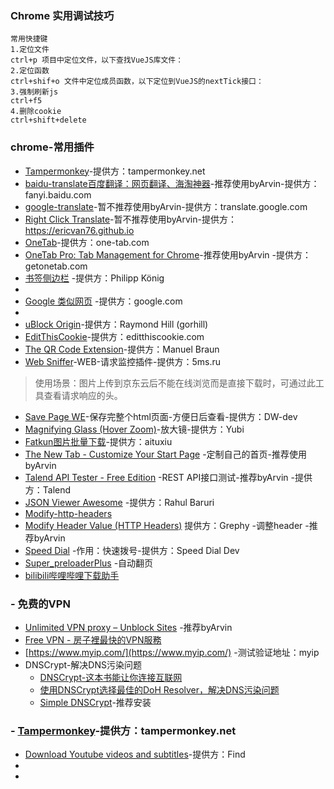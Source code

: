 
### Chrome 实用调试技巧

```
常用快捷键
1.定位文件
ctrl+p 项目中定位文件，以下查找VueJS库文件：
2.定位函数
ctrl+shif+o 文件中定位成员函数，以下定位到VueJS的nextTick接口：
3.强制刷新js
ctrl+f5
4.删除cookie
ctrl+shift+delete
```

### chrome-常用插件
- [Tampermonkey](https://chrome.google.com/webstore/detail/tampermonkey/dhdgffkkebhmkfjojejmpbldmpobfkfo)-提供方：tampermonkey.net
- [baidu-translate百度翻译：网页翻译、海淘神器](https://chrome.google.com/webstore/detail/%E7%99%BE%E5%BA%A6%E7%BF%BB%E8%AF%91%EF%BC%9A%E7%BD%91%E9%A1%B5%E7%BF%BB%E8%AF%91%E3%80%81%E6%B5%B7%E6%B7%98%E7%A5%9E%E5%99%A8/edhchknefojhifoiebpcbkhcjlkkklci)-推荐使用byArvin-提供方：fanyi.baidu.com
- [google-translate](https://chrome.google.com/webstore/detail/google-translate/aapbdbdomjkkjkaonfhkkikfgjllcleb)-暂不推荐使用byArvin-提供方：translate.google.com
- [Right Click Translate](https://chrome.google.com/webstore/detail/right-click-translate/piojkjkndneggfaibepkmabjnkjlhlmk)-暂不推荐使用byArvin-提供方：https://ericvan76.github.io
- [OneTab](https://chrome.google.com/webstore/detail/onetab/chphlpgkkbolifaimnlloiipkdnihall)-提供方：one-tab.com
- [OneTab Pro: Tab Management for Chrome](https://chrome.google.com/webstore/detail/onetab-pro-tab-management/ocpclficanihhomiibpglblkmniocoll)-推荐使用byArvin -提供方：getonetab.com
- [书签侧边栏](https://chrome.google.com/webstore/detail/bookmark-sidebar/jdbnofccmhefkmjbkkdkfiicjkgofkdh) -提供方：Philipp König
- 
- [Google 类似网页](https://chrome.google.com/webstore/detail/google-similar-pages/pjnfggphgdjblhfjaphkjhfpiiekbbej) -提供方：google.com
- []()
- [uBlock Origin](https://chrome.google.com/webstore/detail/ublock-origin/cjpalhdlnbpafiamejdnhcphjbkeiagm)-提供方：Raymond Hill (gorhill)
- [EditThisCookie](https://chrome.google.com/webstore/detail/editthiscookie/fngmhnnpilhplaeedifhccceomclgfbg)-提供方：editthiscookie.com
- [The QR Code Extension](https://chrome.google.com/webstore/detail/the-qr-code-extension/oijdcdmnjjgnnhgljmhkjlablaejfeeb)-提供方：Manuel Braun
- [Web Sniffer](https://chrome.google.com/webstore/detail/web-sniffer/ndfgffclcpdbgghfgkmooklaendohaef)-WEB-请求监控插件-提供方：5ms.ru
> 使用场景：图片上传到京东云后不能在线浏览而是直接下载时，可通过此工具查看请求响应的头。
- [Save Page WE](https://chrome.google.com/webstore/detail/save-page-we/dhhpefjklgkmgeafimnjhojgjamoafof)-保存完整个html页面-方便日后查看-提供方：DW-dev
- [Magnifying Glass (Hover Zoom)](https://chrome.google.com/webstore/detail/magnifying-glass-hover-zo/gfcbebjdigncefnokoncehghgfndjcgn)-放大镜-提供方：Yubi
- [Fatkun图片批量下载](https://chrome.google.com/webstore/detail/fatkun-batch-download-ima/nnjjahlikiabnchcpehcpkdeckfgnohf)-提供方：aituxiu
- [The New Tab - Customize Your Start Page](https://chrome.google.com/webstore/detail/the-new-tab-customize-you/ddjdamcnphfdljlojajeoiogkanilahc) -定制自己的首页-推荐使用byArvin
- [Talend API Tester - Free Edition](https://chrome.google.com/webstore/detail/talend-api-tester-free-ed/aejoelaoggembcahagimdiliamlcdmfm?utm_source=chrome-ntp-icon) -REST API接口测试-推荐byArvin -提供方：Talend
- [JSON Viewer Awesome](https://chrome.google.com/webstore/detail/json-viewer-awesome/iemadiahhbebdklepanmkjenfdebfpfe?utm_source=chrome-ntp-icon) -提供方：Rahul Baruri
- [Modify-http-headers](https://ext.chrome.360.cn/webstore/search/Modify-http-headers)
- [Modify Header Value (HTTP Headers)](https://chrome.google.com/webstore/detail/modify-header-value-http/cbdibdfhahmknbkkojljfncpnhmacdek?utm_source=chrome-ntp-icon) 提供方：Grephy -调整header -推荐byArvin
- [Speed Dial](https://chrome.google.com/webstore/detail/ejbjamhkdedinncaeiackcdehpccoejm)  -作用：快速拨号-提供方：Speed Dial Dev
- [Super_preloaderPlus]() -自动翻页
- [bilibili哔哩哔哩下载助手](https://chrome.google.com/webstore/detail/bilibili%E5%93%94%E5%93%A9%E5%93%94%E5%93%A9%E4%B8%8B%E8%BD%BD%E5%8A%A9%E6%89%8B/bfcbfobhcjbkilcbehlnlchiinokiijp)

### - 免费的VPN
- [Unlimited VPN proxy – Unblock Sites](https://chrome.google.com/webstore/detail/unlimited-vpn-proxy-%E2%80%93-unb/nkmghlbiclohebhhoapdhcflibiibeak) -推荐byArvin
- [Free VPN - 房子裡最快的VPN服務](https://chrome.google.com/webstore/detail/free-vpn-the-fastest-vpn/nkomfibbgccdjcahcpleidblgknecfhh)
- [https://www.myip.com/](https://www.myip.com/) -测试验证地址：myip
-  DNSCrypt-解决DNS污染问题
   - [DNSCrypt-这本书能让你连接互联网 ](https://hoodiearon.github.io/fq-book/#/dns&hosts/dnscrypt)
   - [使用DNSCrypt选择最佳的DoH Resolver，解决DNS污染问题](https://www.uedbox.com/post/56205/)
   - [Simple DNSCrypt](https://simplednscrypt.org/)-推荐安装

### - [Tampermonkey](https://chrome.google.com/webstore/detail/tampermonkey/dhdgffkkebhmkfjojejmpbldmpobfkfo)-提供方：tampermonkey.net
- [Download Youtube videos and subtitles](https://greasyfork.org/zh-CN/scripts/8426-download-youtube-videos-and-subtitles)-提供方：Find
- []()
- []()